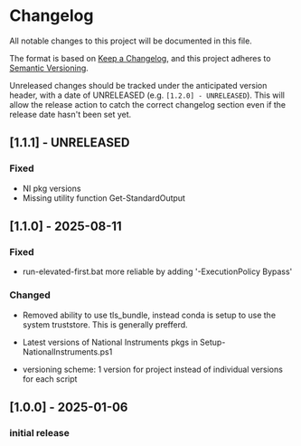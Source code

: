 # Changelog

All notable changes to this project will be documented in this file.

The format is based on [Keep a Changelog](https://keepachangelog.com/en/1.0.0/),
and this project adheres to [Semantic
Versioning](https://semver.org/spec/v2.0.0.html).

Unreleased changes should be tracked under the anticipated version header, with
a date of UNRELEASED (e.g. `[1.2.0] - UNRELEASED`). This will allow the release
action to catch the correct changelog section even if the release date hasn't
been set yet.

## [1.1.1] - UNRELEASED
### Fixed
- NI pkg versions
- Missing utility function Get-StandardOutput

## [1.1.0] - 2025-08-11

### Fixed
- run-elevated-first.bat more reliable by adding '-ExecutionPolicy Bypass' 

### Changed
- Removed ability to use tls_bundle, instead conda is setup to use the system 
truststore. This is generally prefferd.

- Latest versions of National Instruments pkgs in Setup-NationalInstruments.ps1

- versioning scheme: 1 version for project instead of individual versions for 
each script

## [1.0.0] - 2025-01-06
### initial release

